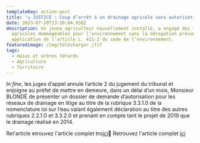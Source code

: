 ```yaml
---
templateKey: action-post
title: "⚖️ JUSTICE : Coup d’arrêt à un drainage agricole sans autorisation"
date: 2023-07-20T13:26:04.938Z
description: Un jeune agriculteur nouvellement installé, a engagé des travaux
  agricoles dommageables pour l’environnement sans la dérogation prévue en
  application de l’article L. 411-2 du code de l’environnement.
featuredimage: /img/télécharger.jfif
tags:
  - Haies et arbres têtards
  - Agriculture
  - Territoire
---
```

<!--StartFragment-->

*In fine*, les juges d’appel annule l’article 2 du jugement du tribunal et enjoigne au préfet de mettre en demeure, dans un délai d’un mois, Monsieur BLONDÉ de présenter un dossier de demande d’autorisation pour les réseaux de drainage en litige au titre de la rubrique 3.3.1.0 de la nomenclature loi sur l’eau valant également déclaration au titre des autres rubriques 2.2.1.0 et 3.3.2.0 et prenant en compte tant le projet de 2019 que le drainage réalisé en 2014.

<!--EndFragment-->



Rel'article etrouvez l'article complet tro[ici](https://cpepesc.org/6-nature-et-pollutions/les-news/coup-darret-a-un-drainage-agricole-sans-autorisation/?fbclid=IwAR38yy343_wLQnA-jS60X425K7Au-6eBR5UOsII8foaDsTDdPy9hM-4Am-g_aem_ARdMEPjapPoXSvCGEkThXL7BncYbAGKu4gUKB3_j1bNclgVIbsShRO-Yah7P2G36HBs)📰 Retrouvez l'article complet [ici](https://cpepesc.org/6-nature-et-pollutions/les-news/coup-darret-a-un-drainage-agricole-sans-autorisation/?fbclid=IwAR38yy343_wLQnA-jS60X425K7Au-6eBR5UOsII8foaDsTDdPy9hM-4Am-g_aem_ARdMEPjapPoXSvCGEkThXL7BncYbAGKu4gUKB3_j1bNclgVIbsShRO-Yah7P2G36HBs)